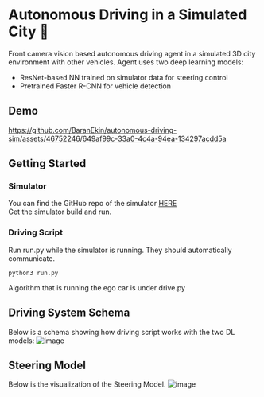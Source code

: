 # Autonomous Driving in a Simulated City :red_car:

Front camera vision based autonomous driving agent in a simulated 3D city environment with other vehicles. Agent uses two deep learning models:
- ResNet-based NN trained on simulator data for steering control
- Pretrained Faster R-CNN for vehicle detection

## Demo

https://github.com/BaranEkin/autonomous-driving-sim/assets/46752246/649af99c-33a0-4c4a-94ea-134297acdd5a

## Getting Started

### Simulator

You can find the GitHub repo of the simulator [HERE](https://github.com/tum-autonomousdriving/autonomous-driving-simulator)  
Get the simulator build and run.


### Driving Script

Run run.py while the simulator is running. They should automatically communicate.
```
python3 run.py
```

Algorithm that is running the ego car is under drive.py


## Driving System Schema

Below is a schema showing how driving script works with the two DL models:
![image](https://github.com/BaranEkin/autonomous-driving-sim/assets/46752246/f70d234c-a940-4e57-a381-e3666927f23b)

## Steering Model

Below is the visualization of the Steering Model.
![image](https://github.com/BaranEkin/autonomous-driving-sim/assets/46752246/537be87f-d2d1-4071-8f32-073639aa7ee4)

